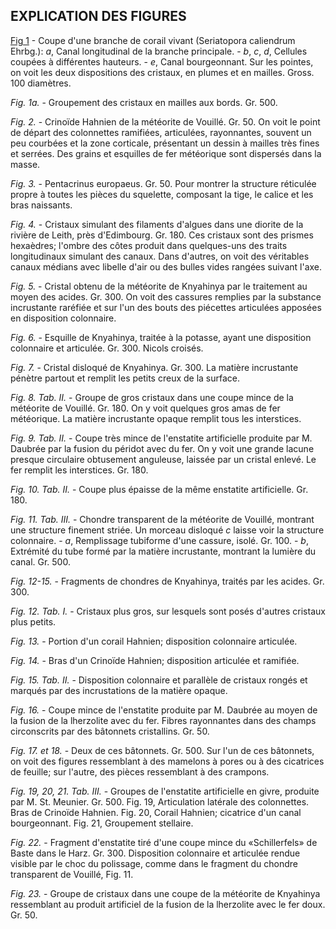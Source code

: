 ## EXPLICATION DES FIGURES

[Fig 1](s3://cdn.solaranamnesis.com/KarlVogt/Fig1.png) - Coupe d'une branche de corail vivant (Seriatopora caliendrum Ehrbg.): _a_, Canal longitudinal de la branche principale. - _b_, _c_, _d_, Cellules coupées à différentes hauteurs. - _e_, Canal bourgeonnant. Sur les pointes, on voit les deux dispositions des cristaux, en plumes et en mailles. Gross. 100 diamètres.

_Fig. 1a._ - Groupement des cristaux en mailles aux bords. Gr. 500.

_Fig. 2._ - Crinoïde Hahnien de la météorite de Vouillé. Gr. 50. On voit le point de départ des colonnettes ramifiées, articulées, rayonnantes, souvent un peu courbées et la zone corticale, présentant un dessin à mailles très fines et serrées. Des grains et esquilles de fer météorique sont dispersés dans la masse.

_Fig. 3._ - Pentacrinus europaeus. Gr. 50. Pour montrer la structure réticulée propre à toutes les pièces du squelette, composant la tige, le calice et les bras naissants.

_Fig. 4._ - Cristaux simulant des filaments d'algues dans une diorite de la rivière de Leith, près d'Edimbourg. Gr. 180. Ces cristaux sont des prismes hexaèdres; l'ombre des côtes produit dans quelques-uns des traits longitudinaux simulant des canaux. Dans d'autres, on voit des véritables canaux médians avec libelle d'air ou des bulles vides rangées suivant l'axe.

_Fig. 5._ - Cristal obtenu de la météorite de Knyahinya par le traitement au moyen des acides. Gr. 300. On voit des cassures remplies par la substance incrustante raréfiée et sur l'un des bouts des piécettes articulées apposées en disposition colonnaire.

_Fig. 6._ - Esquille de Knyahinya, traitée à la potasse, ayant une disposition colonnaire et articulée. Gr. 300. Nicols croisés.

_Fig. 7._ - Cristal disloqué de Knyahinya. Gr. 300. La matière incrustante pénètre partout et remplit les petits creux de la surface.

_Fig. 8. Tab. II._ - Groupe de gros cristaux dans une coupe mince de la météorite de Vouillé. Gr. 180. On y voit quelques gros amas de fer météorique. La matière incrustante opaque remplit tous les interstices.

_Fig. 9. Tab. II._ - Coupe très mince de l'enstatite artificielle produite par M. Daubrée par la fusion du péridot avec du fer. On y voit une grande lacune presque circulaire obtusement anguleuse, laissée par un cristal enlevé. Le fer remplit les interstices. Gr. 180.

_Fig. 10. Tab. II._ - Coupe plus épaisse de la même enstatite artificielle. Gr. 180.

_Fig. 11. Tab. III._ - Chondre transparent de la météorite de Vouillé, montrant une structure finement striée. Un morceau disloqué _c_ laisse voir la structure colonnaire. - _a_, Remplissage tubiforme d'une cassure, isolé. Gr. 100. - _b_, Extrémité du tube formé par la matière incrustante, montrant la lumière du canal. Gr. 500.

_Fig. 12-15._ - Fragments de chondres de Knyahinya, traités par les acides. Gr. 300.

_Fig. 12. Tab. I._ - Cristaux plus gros, sur lesquels sont posés d'autres cristaux plus petits.

_Fig. 13._ - Portion d'un corail Hahnien; disposition colonnaire articulée.

_Fig. 14._ - Bras d'un Crinoïde Hahnien; disposition articulée et ramifiée.

_Fig. 15. Tab. II._ - Disposition colonnaire et parallèle de cristaux rongés et marqués par des incrustations de la matière opaque.

_Fig. 16._ - Coupe mince de l'enstatite produite par M. Daubrée au moyen de la fusion de la lherzolite avec du fer. Fibres rayonnantes dans des champs circonscrits par des bâtonnets cristallins. Gr. 50.

_Fig. 17. et 18._ - Deux de ces bâtonnets. Gr. 500. Sur l'un de ces bâtonnets, on voit des figures ressemblant à des mamelons à pores ou à des cicatrices de feuille; sur l'autre, des pièces ressemblant à des crampons.

_Fig. 19, 20, 21. Tab. III._ - Groupes de l'enstatite artificielle en givre, produite par M. St. Meunier. Gr. 500. Fig. 19, Articulation latérale des colonnettes. Bras de Crinoïde Hahnien. Fig. 20, Corail Hahnien; cicatrice d'un canal bourgeonnant. Fig. 21, Groupement stellaire.

_Fig. 22._ - Fragment d'enstatite tiré d'une coupe mince du «Schillerfels» de Baste dans le Harz. Gr. 300. Disposition colonnaire et articulée rendue visible par le choc du polissage, comme dans le fragment du chondre transparent de Vouillé, Fig. 11.

_Fig. 23._ - Groupe de cristaux dans une coupe de la météorite de Knyahinya ressemblant au produit artificiel de la fusion de la lherzolite avec le fer doux. Gr. 50.
